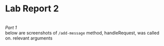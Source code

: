 # Lab Report 2
<br> *Part 1* <br>
below are screenshots of ```/add-message```
method, handleRequest, was called on.
relevant arguments 
